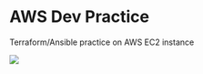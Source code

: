 # AWS Dev Practice

Terraform/Ansible practice on AWS EC2 instance

![](https://media3.giphy.com/media/eCqFYAVjjDksg/giphy.gif)